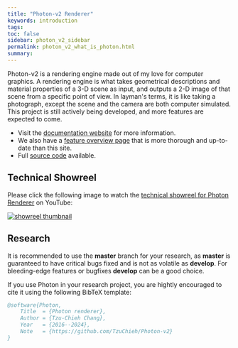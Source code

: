 ```yaml
---
title: "Photon-v2 Renderer"
keywords: introduction
tags: 
toc: false
sidebar: photon_v2_sidebar
permalink: photon_v2_what_is_photon.html
summary: 
---
```


Photon-v2 is a rendering engine made out of my love for computer graphics. A rendering engine is what takes geometrical descriptions and material properties of a 3-D scene as input, and outputs a 2-D image of that scene from a specific point of view. In layman's terms, it is like taking a photograph, except the scene and the camera are both computer simulated. This project is still actively being developed, and more features are expected to come.

* Visit the [documentation website](https://tzuchieh.github.io/Photon-v2-site/engine_docs/v2.0.0-beta/Photon/html/index.html) for more information.
* We also have a [feature overview page](https://tzuchieh.github.io/Photon-v2-site/engine_docs/v2.0.0-beta/Photon/html/main_feature_overview.html) that is more thorough and up-to-date than this site.
* Full [source code](https://github.com/TzuChieh/Photon-v2) available.

## Technical Showreel

Please click the following image to watch the [technical showreel for Photon Renderer](https://www.youtube.com/watch?v=yieawWJ31pw) on YouTube:

[![showreel thumbnail](https://tzuchieh.github.io/images/gallery/showreel_thumbnail.jpg)](https://www.youtube.com/watch?v=yieawWJ31pw)

## Research

It is recommended to use the **master** branch for your research, as **master** is guaranteed to have critical bugs fixed and is not as volatile as **develop**. For bleeding-edge features or bugfixes **develop** can be a good choice.

If you use Photon in your research project, you are hightly encouraged to cite it using the following BibTeX template:

```latex.bib
@software{Photon,
    Title  = {Photon renderer},
    Author = {Tzu-Chieh Chang},
    Year   = {2016--2024},
    Note   = {https://github.com/TzuChieh/Photon-v2}
} 
```
